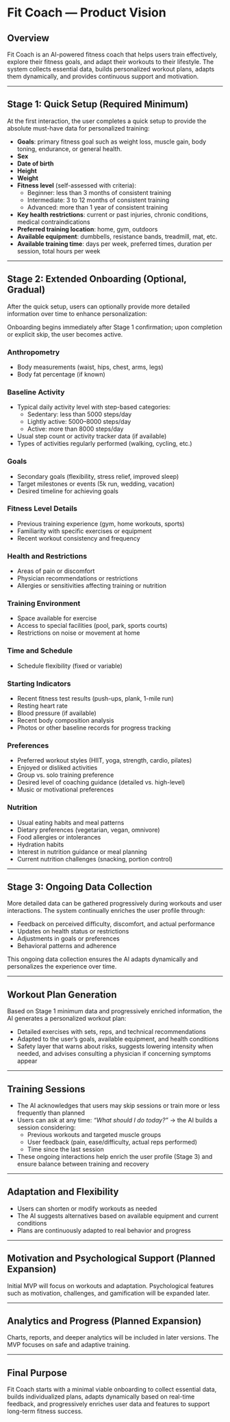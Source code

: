 # Fit Coach — Product Vision

## Overview
Fit Coach is an AI-powered fitness coach that helps users train effectively, explore their fitness goals, and adapt their workouts to their lifestyle. The system collects essential data, builds personalized workout plans, adapts them dynamically, and provides continuous support and motivation.

---

## Stage 1: Quick Setup (Required Minimum)
At the first interaction, the user completes a quick setup to provide the absolute must-have data for personalized training:

- **Goals**: primary fitness goal such as weight loss, muscle gain, body toning, endurance, or general health.  
- **Sex**  
- **Date of birth**  
- **Height**  
- **Weight**  
- **Fitness level** (self-assessed with criteria):  
  - Beginner: less than 3 months of consistent training  
  - Intermediate: 3 to 12 months of consistent training  
  - Advanced: more than 1 year of consistent training  
- **Key health restrictions**: current or past injuries, chronic conditions, medical contraindications  
- **Preferred training location**: home, gym, outdoors  
- **Available equipment**: dumbbells, resistance bands, treadmill, mat, etc.  
- **Available training time**: days per week, preferred times, duration per session, total hours per week  

---

## Stage 2: Extended Onboarding (Optional, Gradual)
After the quick setup, users can optionally provide more detailed information over time to enhance personalization:

Onboarding begins immediately after Stage 1 confirmation; upon completion or explicit skip, the user becomes active.

### Anthropometry
- Body measurements (waist, hips, chest, arms, legs)  
- Body fat percentage (if known)  

### Baseline Activity
- Typical daily activity level with step-based categories:  
  - Sedentary: less than 5000 steps/day  
  - Lightly active: 5000–8000 steps/day  
  - Active: more than 8000 steps/day  
- Usual step count or activity tracker data (if available)  
- Types of activities regularly performed (walking, cycling, etc.)  

### Goals
- Secondary goals (flexibility, stress relief, improved sleep)  
- Target milestones or events (5k run, wedding, vacation)  
- Desired timeline for achieving goals  

### Fitness Level Details
- Previous training experience (gym, home workouts, sports)  
- Familiarity with specific exercises or equipment  
- Recent workout consistency and frequency  

### Health and Restrictions
- Areas of pain or discomfort  
- Physician recommendations or restrictions  
- Allergies or sensitivities affecting training or nutrition  

### Training Environment
- Space available for exercise  
- Access to special facilities (pool, park, sports courts)  
- Restrictions on noise or movement at home  

### Time and Schedule
- Schedule flexibility (fixed or variable)  

### Starting Indicators
- Recent fitness test results (push-ups, plank, 1-mile run)  
- Resting heart rate  
- Blood pressure (if available)  
- Recent body composition analysis  
- Photos or other baseline records for progress tracking  

### Preferences
- Preferred workout styles (HIIT, yoga, strength, cardio, pilates)  
- Enjoyed or disliked activities  
- Group vs. solo training preference  
- Desired level of coaching guidance (detailed vs. high-level)  
- Music or motivational preferences  

### Nutrition
- Usual eating habits and meal patterns  
- Dietary preferences (vegetarian, vegan, omnivore)  
- Food allergies or intolerances  
- Hydration habits  
- Interest in nutrition guidance or meal planning  
- Current nutrition challenges (snacking, portion control)  

---

## Stage 3: Ongoing Data Collection
More detailed data can be gathered progressively during workouts and user interactions. The system continually enriches the user profile through:

- Feedback on perceived difficulty, discomfort, and actual performance  
- Updates on health status or restrictions  
- Adjustments in goals or preferences  
- Behavioral patterns and adherence  

This ongoing data collection ensures the AI adapts dynamically and personalizes the experience over time.

---

## Workout Plan Generation
Based on Stage 1 minimum data and progressively enriched information, the AI generates a personalized workout plan:

- Detailed exercises with sets, reps, and technical recommendations  
- Adapted to the user’s goals, available equipment, and health conditions  
- Safety layer that warns about risks, suggests lowering intensity when needed, and advises consulting a physician if concerning symptoms appear  

---

## Training Sessions
- The AI acknowledges that users may skip sessions or train more or less frequently than planned  
- Users can ask at any time: *“What should I do today?”* → the AI builds a session considering:  
  - Previous workouts and targeted muscle groups  
  - User feedback (pain, ease/difficulty, actual reps performed)  
  - Time since the last session  
- These ongoing interactions help enrich the user profile (Stage 3) and ensure balance between training and recovery  

---

## Adaptation and Flexibility
- Users can shorten or modify workouts as needed  
- The AI suggests alternatives based on available equipment and current conditions  
- Plans are continuously adapted to real behavior and progress  

---

## Motivation and Psychological Support (Planned Expansion)
Initial MVP will focus on workouts and adaptation. Psychological features such as motivation, challenges, and gamification will be expanded later.

---

## Analytics and Progress (Planned Expansion)
Charts, reports, and deeper analytics will be included in later versions. The MVP focuses on safe and adaptive training.

---

## Final Purpose
Fit Coach starts with a minimal viable onboarding to collect essential data, builds individualized plans, adapts dynamically based on real-time feedback, and progressively enriches user data and features to support long-term fitness success.
